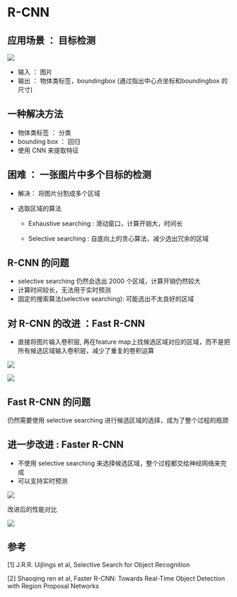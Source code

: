# R-CNN 

## 应用场景 ： 目标检测

![](https://img2022.cnblogs.com/blog/2302323/202205/2302323-20220522220534633-713459143.png)

- 输入 ： 图片
- 输出 ： 物体类标签，boundingbox (通过指出中心点坐标和boundingbox 的尺寸)



## 一种解决方法

- 物体类标签 ： 分类
- bounding box ： 回归
- 使用 CNN 来提取特征

## 困难 ： 一张图片中多个目标的检测

- 解决： 将图片分割成多个区域

- 选取区域的算法

  - Exhaustive searching : 滑动窗口，计算开销大，时间长  

  - Selective searching : 自底向上的贪心算法，减少选出冗余的区域



## R-CNN 的问题

- selective searching 仍然会选出 2000 个区域，计算开销仍然较大
- 计算时间较长，无法用于实时预测 
- 固定的搜索算法(selective searching): 可能选出不太良好的区域



## 对 R-CNN 的改进 ：Fast R-CNN

- 直接将图片输入卷积层, 再在feature map上找候选区域对应的区域，而不是把所有候选区域输入卷积层，减少了重复的卷积运算



![](https://img2022.cnblogs.com/blog/2302323/202205/2302323-20220522221719818-894270779.png)



![](https://img2022.cnblogs.com/blog/2302323/202205/2302323-20220522221743714-147712107.png)

## Fast R-CNN 的问题

仍然需要使用 selective searching 进行候选区域的选择，成为了整个过程的瓶颈

## 进一步改进 : Faster R-CNN

- 不使用 selective searching 来选择候选区域，整个过程都交给神经网络来完成
- 可以支持实时预测



![](https://img2022.cnblogs.com/blog/2302323/202205/2302323-20220522222056229-1311987282.png)

改进后的性能对比

![](https://img2022.cnblogs.com/blog/2302323/202205/2302323-20220522222039504-262405540.png)

## 参考

[1] J.R.R. Uijlings et al, Selective Search for Object Recognition

[2] Shaoqing ren et al, Faster R-CNN: Towards Real-Time Object Detection with Region Proposal Networks